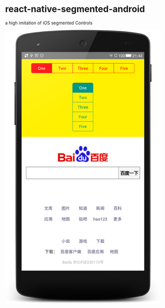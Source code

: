 # react-native-segmented-android
a high imitation of iOS segmented Controls

![look segmented android example](./art/segment_1.png)